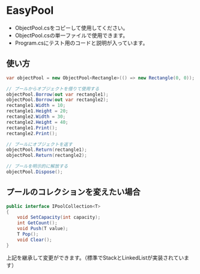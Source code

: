 # EasyPool

* ObjectPool.csをコピーして使用してください。
* ObjectPool.csの単一ファイルで使用できます。
* Program.csにテスト用のコードと説明が入っています。

## 使い方

```C#
var objectPool = new ObjectPool<Rectangle>(() => new Rectangle(0, 0));

// プールからオブジェクトを借りて使用する
objectPool.Borrow(out var rectangle1);
objectPool.Borrow(out var rectangle2);
rectangle1.Width = 10;
rectangle1.Height = 20;
rectangle2.Width = 30;
rectangle2.Height = 40;
rectangle1.Print();
rectangle2.Print();

// プールにオブジェクトを返す
objectPool.Return(rectangle1);
objectPool.Return(rectangle2);

// プールを明示的に解放する
objectPool.Dispose();
```

## プールのコレクションを変えたい場合
```C#
public interface IPoolCollection<T>
{
    void SetCapacity(int capacity);
    int GetCount();
    void Push(T value);
    T Pop();
    void Clear();
}
```
上記を継承して変更ができます。（標準でStackとLinkedListが実装されています）
